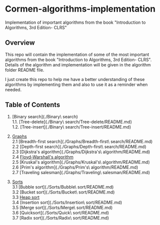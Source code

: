 # Cormen-algorithms-implementation
Implementation of important algorithms from the book  "Introduction to Algorithms, 3rd Edition- CLRS"

## Overview

This repo will contain the implementation of some of the most important algorithms from the book  "Introduction to Algorithms, 3rd Edition- CLRS". Details of the algorithm and implementation will be given in the algorithm folder README file.

I just create this repo to help me have a better understanding of these algorithms by implementing them and also to use it as a reminder when needed.

## Table of Contents
1. [Binary search](./Binary\ search)   
  1.1. [Tree-delete](./Binary\ search/Tree-delete/README.md)   
  1.2. [Tree-insert](./Binary\ search/Tree-insert/README.md)   
  
2. [Graphs](./Graphs)   
  2.1 [Breadth-first search](./Graphs/Breadth-first\ search/README.md)   
  2.2 [Depth-first search](./Graphs/Depth-first\ search/README.md)   
  2.3 [Dijkstra's algorithm](./Graphs/Dijkstra's\ algorithm/README.md)   
  2.4 [Floyd-Warshall's algorithm](./Graphs/Floyd-Warshall/README.md)    
  2.5 [Kruskal's algorithm](./Graphs/Kruskal's\ algorithm/README.md)   
  2.6 [Prim's algorithm](./Graphs/Prim's\ algorithm/README.md)    
  2.7 [Traveling salesman](./Graphs/Traveling\ salesman/README.md)   
  
3. [Sorts](./Sorts)   
  3.1 [Bubble sort](./Sorts/Bubble\ sort/README.md)   
  3.2 [Bucket sort](./Sorts/Bucket\ sort/README.md)  
  3.3 [Heap sort](./Sorts/Heapsort/README.md)   
  3.4 [Insertion sort](./Sorts/Insertion\ sort/README.md)    
  3.5 [Merge sort](./Sorts/Merge\ sort/README.md)    
  3.6 [Quicksort](./Sorts/Quick\ sort/README.md)   
  3.7 [Radix sort](./Sorts/Radix\ sort/README.md)
